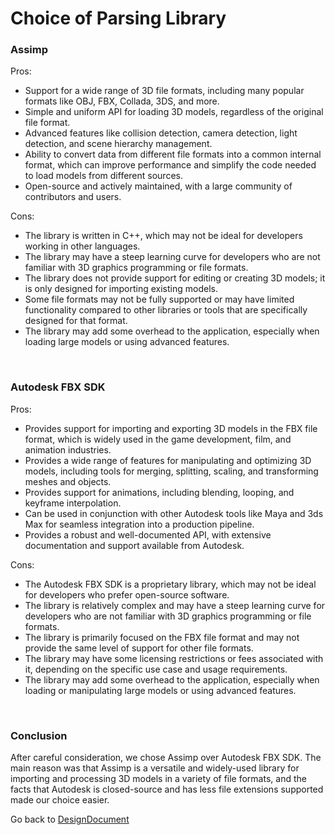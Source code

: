 # Choice of Parsing Library

### Assimp

Pros:
- Support for a wide range of 3D file formats, including many popular formats like OBJ, FBX, Collada, 3DS, and more.
- Simple and uniform API for loading 3D models, regardless of the original file format.
- Advanced features like collision detection, camera detection, light detection, and scene hierarchy management.
- Ability to convert data from different file formats into a common internal format, which can improve performance and simplify the code needed to load models from different sources.
- Open-source and actively maintained, with a large community of contributors and users.

Cons:
- The library is written in C++, which may not be ideal for developers working in other languages.
- The library may have a steep learning curve for developers who are not familiar with 3D graphics programming or file formats.
- The library does not provide support for editing or creating 3D models; it is only designed for importing existing models.
- Some file formats may not be fully supported or may have limited functionality compared to other libraries or tools that are specifically designed for that format.
- The library may add some overhead to the application, especially when loading large models or using advanced features.

<br>

### Autodesk FBX SDK

Pros:
- Provides support for importing and exporting 3D models in the FBX file format, which is widely used in the game development, film, and animation industries.
- Provides a wide range of features for manipulating and optimizing 3D models, including tools for merging, splitting, scaling, and transforming meshes and objects.
- Provides support for animations, including blending, looping, and keyframe interpolation.
- Can be used in conjunction with other Autodesk tools like Maya and 3ds Max for seamless integration into a production pipeline.
- Provides a robust and well-documented API, with extensive documentation and support available from Autodesk.

Cons:
- The Autodesk FBX SDK is a proprietary library, which may not be ideal for developers who prefer open-source software.
- The library is relatively complex and may have a steep learning curve for developers who are not familiar with 3D graphics programming or file formats.
- The library is primarily focused on the FBX file format and may not provide the same level of support for other file formats.
- The library may have some licensing restrictions or fees associated with it, depending on the specific use case and usage requirements.
- The library may add some overhead to the application, especially when loading or manipulating large models or using advanced features.

<br>

### Conclusion

After careful consideration, we chose Assimp over Autodesk FBX SDK. The main reason was that Assimp is a versatile and widely-used library for importing and processing 3D models in a variety of file formats, and the facts that Autodesk is closed-source and has less file extensions supported made our choice easier.

Go back to [DesignDocument](DesignDocument.md)
